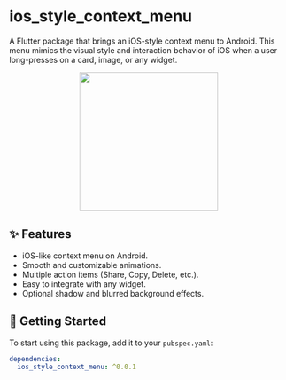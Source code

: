 # ios_style_context_menu

A Flutter package that brings an iOS-style context menu to Android. This menu mimics the visual style and interaction behavior of iOS when a user long-presses on a card, image, or any widget.

<p align="center">
  <img src="https://user-images.githubusercontent.com/placeholder/ios-style-menu.gif" width="250" alt=""/>
</p>

## ✨ Features

- iOS-like context menu on Android.
- Smooth and customizable animations.
- Multiple action items (Share, Copy, Delete, etc.).
- Easy to integrate with any widget.
- Optional shadow and blurred background effects.

## 🚀 Getting Started

To start using this package, add it to your `pubspec.yaml`:

```yaml
dependencies:
  ios_style_context_menu: ^0.0.1

